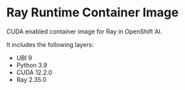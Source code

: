 # Ray Runtime Container Image

CUDA enabled container image for Ray in OpenShift AI.

It includes the following layers:
* UBI 9
* Python 3.9
* CUDA 12.2.0
* Ray 2.35.0
